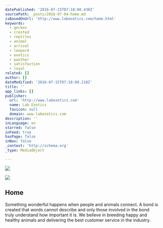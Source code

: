 ```yaml
---
datePublished: '2016-07-15T07:18:00.430Z'
sourcePath: _posts/2016-07-04-home.md
isBasedOnUrl: 'http://www.labexotics.com/home.html'
keywords:
  - geckos
  - crested
  - reptiles
  - animal
  - arrival
  - leopard
  - exotics
  - panther
  - satisfaction
  - loyal
related: []
author: []
dateModified: '2016-07-15T07:18:00.218Z'
title: ''
app_links: []
publisher:
  url: 'http://www.labexotics.com'
  name: Lab Exotics
  favicon: null
  domain: www.labexotics.com
description: ''
inLanguage: en
starred: false
inFeed: true
hasPage: false
inNav: false
_context: 'http://schema.org'
_type: MediaObject

---
```

![](https://the-grid-user-content.s3-us-west-2.amazonaws.com/1614d287-7837-4065-b921-c6eafc7af0cb.jpg)

<article style=""><img src="https://imgflo.herokuapp.com/graph/vahj1ThiexotieMo/1740b2a9496d00edccb9800230fa4303/noop?input=http%3A%2F%2Fnebula.wsimg.com%2F7df24c069fb0f2f36f2da02a22f1c621%3FAccessKeyId%3DCE5A23B340A8064E64C8%26disposition%3D0%26alloworigin%3D1" /><h1>Home</h1><p>Something wonderful happens when people and animals connect. A bond is created that words cannot describe and only those involved in the bond truly understand how important it is. We believe in breeding happy and healthy animals and delivering the best customer service in the industry.</p></article>